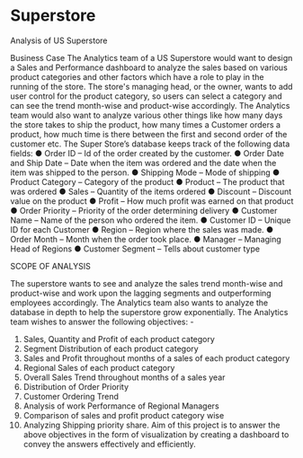 # Superstore
Analysis of US Superstore

Business Case
The Analytics team of a US Superstore would want to design a Sales and Performance dashboard to analyze the
sales based on various product categories and other factors which have a role to play in the running of the store. The
store's managing head, or the owner, wants to add user control for the product category, so users can select a
category and can see the trend month-wise and product-wise accordingly.
The Analytics team would also want to analyze various other things like how many days the store takes to ship the
product, how many times a Customer orders a product, how much time is there between the first and second order of
the customer etc.
The Super Store’s database keeps track of the following data fields:
● Order ID – Id of the order created by the customer.
● Order Date and Ship Date – Date when the item was ordered and the date when the item was shipped to the
person.
● Shipping Mode – Mode of shipping
● Product Category – Category of the product
● Product – The product that was ordered
● Sales – Quantity of the items ordered
● Discount – Discount value on the product
● Profit – How much profit was earned on that product
● Order Priority – Priority of the order determining delivery
● Customer Name – Name of the person who ordered the item.
● Customer ID – Unique ID for each Customer
● Region – Region where the sales was made.
● Order Month – Month when the order took place.
● Manager – Managing Head of Regions
● Customer Segment – Tells about customer type

SCOPE OF ANALYSIS

The superstore wants to see and analyze the sales trend month-wise and product-wise and work upon the lagging
segments and outperforming employees accordingly. The Analytics team also wants to analyze the database in depth
to help the superstore grow exponentially. The Analytics team wishes to answer the following objectives: -
1. Sales, Quantity and Profit of each product category
2. Segment Distribution of each product category
3. Sales and Profit throughout months of a sales of each product category
4. Regional Sales of each product category
5. Overall Sales Trend throughout months of a sales year
6. Distribution of Order Priority
7. Customer Ordering Trend
8. Analysis of work Performance of Regional Managers
9. Comparison of sales and profit product category wise
10. Analyzing Shipping priority share.
Aim of this project is to answer the above objectives in the form of visualization by creating a dashboard to convey
the answers effectively and efficiently.
